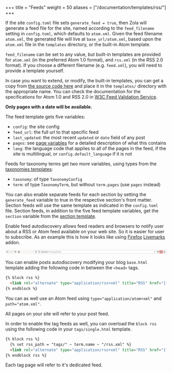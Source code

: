 +++
title = "Feeds"
weight = 50
aliases = ["/documentation/templates/rss/"]
+++

If the site `config.toml` file sets `generate_feed = true`, then Zola will
generate a feed file for the site, named according to the `feed_filename`
setting in `config.toml`, which defaults to `atom.xml`. Given the feed filename
`atom.xml`, the generated file will live at `base_url/atom.xml`, based upon the
`atom.xml` file in the `templates` directory, or the built-in Atom template.

`feed_filename` can be set to any value, but built-in templates are provided
for `atom.xml` (in the preferred Atom 1.0 format), and `rss.xml` (in the RSS
2.0 format). If you choose a different filename (e.g. `feed.xml`), you will
need to provide a template yourself.

In case you want to extend, or modify, the built-in templates, you can get a
copy from [the source code here](https://github.com/getzola/zola/tree/master/components/templates/src/builtins)
and place it in the `templates/` directory with the appropriate name. You can
check the documentation for the specifications for Atom 1.0 and RSS 2.0 in
[W3C Feed Validation Service](https://validator.w3.org/feed/docs/).

**Only pages with a date will be available.**

The feed template gets five variables:

- `config`: the site config
- `feed_url`: the full url to that specific feed
- `last_updated`: the most recent `updated` or `date` field of any post
- `pages`: see [page variables](@/documentation/templates/pages-sections.md#page-variables)
  for a detailed description of what this contains
- `lang`: the language code that applies to all of the pages in the feed,
  if the site is multilingual, or `config.default_language` if it is not

Feeds for taxonomy terms get two more variables, using types from the
[taxonomies templates](@/documentation/templates/taxonomies.md):

- `taxonomy`: of type `TaxonomyConfig`
- `term`: of type `TaxonomyTerm`, but without `term.pages` (use `pages` instead)

You can also enable separate feeds for each section by setting the
`generate_feed` variable to true in the respective section's front matter.
Section feeds will use the same template as indicated in the `config.toml` file.
Section feeds, in addition to the five feed template variables, get the
`section` variable from the [section
template](@/documentation/templates/pages-sections.md).

Enable feed autodiscovery allows feed readers and browsers to notify user about a RSS or Atom feed available on your web site. So it is easier for user to subscribe.
As an example this is how it looks like using [Firefox](https://en.wikipedia.org/wiki/Mozilla_Firefox) [Livemarks](https://addons.mozilla.org/en-US/firefox/addon/livemarks/?src=search) addon.

![RSS feed autodiscovery example.](rss_feed.png)

You can enable posts autodiscovery modifying your blog `base.html` template adding the following code in between the `<head>` tags.
```html
{% block rss %}
  <link rel="alternate" type="application/rss+xml" title="RSS" href="{{/* get_url(path="rss.xml", trailing_slash=false) */}}">
{% endblock %}
```
You can as well use an Atom feed using `type="application/atom+xml"` and `path="atom.xml"`.

All pages on your site will refer to your post feed.

In order to enable the tag feeds as well, you can overload the `block rss` using the following code in your `tags/single.html` template.
```html
{% block rss %}
  {% set rss_path = "tags/" ~ term.name ~ "/rss.xml" %}
  <link rel="alternate" type="application/rss+xml" title="RSS" href="{{/* get_url(path=rss_path, trailing_slash=false) */}}">
{% endblock rss %}
```
Each tag page will refer to it's dedicated feed.
